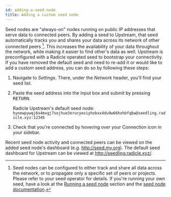 ```yaml
---
id: adding-a-seed-node
title: Adding a custom seed node
---
```


Seed nodes are "always-on" nodes running on public IP addresses that serve data
to connected peers. By adding a seed to Upstream, that seed automatically
tracks you and shares your data across its network of other connected peers
[^1]. This increases the availability of your data throughout the network,
while making it easier to find other's data as well. Upstream is preconfigured
with a Radicle operated seed to bootstrap your connectivity. If you have
removed the default seed and need to re-add it or would like to add a custom seed address, you can do so by following these
steps:

1. Navigate to *Settings*. There, under the *Network* header, you'll find your
   seed list.
2. Paste the seed address into the input box and submit by pressing
   <kbd>RETURN</kbd>.

    Radicle Upstream's default seed node: `hynewpywqj6x4mxgj7sojhue3erucyexiyhobxx4du9w66hxhbfqbw@seedling.radicle.xyz:12345`

3. Check that you're connected by hovering over your Connection icon in your
   sidebar.

Recent seed node activity and connected peers can be viewed on the added seed node's dashboard (e.g. http://seed.my.org). The default seed dashboard for Upstream can be viewed at http://seedling.radicle.xyz/.

[^1]: Seed nodes can be configured to either track and share all data across
      the network, or to propagate only a specific set of peers or projects.
      Please refer to your seed operator for details. If you're running your
      own seed, have a look at the [Running a seed node][sn] section and the
      [seed node documentation][sd].

[sn]: using-radicle/running-a-seed-node.md
[sd]: https://github.com/radicle-dev/radicle-bins/tree/master/seed

